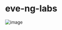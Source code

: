 # eve-ng-labs


![image](https://github.com/user-attachments/assets/84b51b67-20b2-409d-b072-a73edb2b8675)

